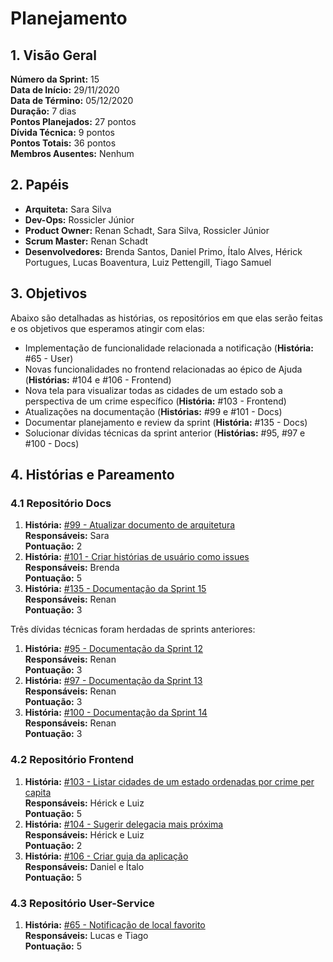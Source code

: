# Planejamento

## 1. Visão Geral
**Número da Sprint:** 15                  
**Data de Início:** 29/11/2020  
**Data de Término:** 05/12/2020   
**Duração:** 7 dias  
**Pontos Planejados:** 27 pontos  
**Dívida Técnica:** 9 pontos  
**Pontos Totais:** 36 pontos  
**Membros Ausentes:** Nenhum     

## 2. Papéis
* **Arquiteta:** Sara Silva
* **Dev-Ops:** Rossicler Júnior 
* **Product Owner:** Renan Schadt, Sara Silva, Rossicler Júnior
* **Scrum Master:** Renan Schadt
* **Desenvolvedores:** Brenda Santos, Daniel Primo, Ítalo Alves, Hérick Portugues, Lucas Boaventura, Luiz Pettengill, Tiago Samuel

## 3. Objetivos
Abaixo são detalhadas as histórias, os repositórios em que elas serão feitas e os objetivos que esperamos atingir com elas:

* Implementação de funcionalidade relacionada a notificação (**História:** #65 - User)
* Novas funcionalidades no frontend relacionadas ao épico de Ajuda (**Histórias:** #104 e #106 - Frontend)
* Nova tela para visualizar todas as cidades de um estado sob a perspectiva de um crime específico (**História:** #103 - Frontend)
* Atualizações na documentação (**Histórias:** #99 e #101 - Docs)
* Documentar planejamento e review da sprint (**História:** #135 - Docs)
* Solucionar dívidas técnicas da sprint anterior (**Histórias:** #95, #97 e #100 - Docs)

## 4. Histórias e Pareamento

### 4.1 Repositório Docs 
1. **História:** [#99 - Atualizar documento de arquitetura](https://github.com/fga-eps-mds/2020.1-stay-safe-docs/issues/99)    
**Responsáveis:** Sara       
**Pontuação:** 2   
2. **História:** [#101 - Criar histórias de usuário como issues](https://github.com/fga-eps-mds/2020.1-stay-safe-docs/issues/101)    
**Responsáveis:** Brenda         
**Pontuação:** 5     
3. **História:** [#135 - Documentação da Sprint 15](https://github.com/fga-eps-mds/2020.1-stay-safe-docs/issues/135)    
**Responsáveis:** Renan     
**Pontuação:** 3    
 
Três dívidas técnicas foram herdadas de sprints anteriores:  
1. **História:** [#95 - Documentação da Sprint 12](https://github.com/fga-eps-mds/2020.1-stay-safe-docs/issues/95)    
**Responsáveis:** Renan     
**Pontuação:** 3 
2. **História:** [#97 - Documentação da Sprint 13](https://github.com/fga-eps-mds/2020.1-stay-safe-docs/issues/97)    
**Responsáveis:** Renan     
**Pontuação:** 3    
3. **História:** [#100 - Documentação da Sprint 14](https://github.com/fga-eps-mds/2020.1-stay-safe-docs/issues/100)    
**Responsáveis:** Renan     
**Pontuação:** 3   
   

### 4.2 Repositório Frontend
1. **História:** [#103 - Listar cidades de um estado ordenadas por crime per capita](https://github.com/fga-eps-mds/2020.1-stay-safe-front-end/issues/103)    
**Responsáveis:** Hérick e Luiz            
**Pontuação:** 5           
2. **História:** [#104 - Sugerir delegacia mais próxima](https://github.com/fga-eps-mds/2020.1-stay-safe-front-end/issues/104)    
**Responsáveis:** Hérick e Luiz         
**Pontuação:** 2              
3. **História:** [#106 - Criar guia da aplicação](https://github.com/fga-eps-mds/2020.1-stay-safe-front-end/issues/106)    
**Responsáveis:** Daniel e Ítalo          
**Pontuação:** 5          
   
### 4.3 Repositório User-Service
1. **História:** [#65 - Notificação de local favorito](https://github.com/fga-eps-mds/2020.1-stay-safe-user-service/issues/65)    
**Responsáveis:** Lucas e Tiago          
**Pontuação:** 5   